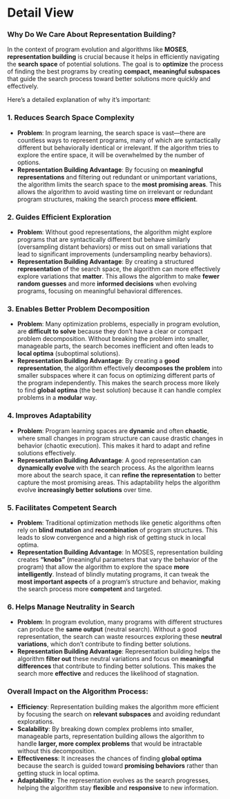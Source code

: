 # Detail View

### Why Do We Care About **Representation Building**?

In the context of program evolution and algorithms like **MOSES**, **representation building** is crucial because it helps in efficiently navigating the **search space** of potential solutions. The goal is to **optimize** the process of finding the best programs by creating **compact, meaningful subspaces** that guide the search process toward better solutions more quickly and effectively.

Here’s a detailed explanation of why it’s important:

### 1. **Reduces Search Space Complexity**

- **Problem**: In program learning, the search space is vast—there are countless ways to represent programs, many of which are syntactically different but behaviorally identical or irrelevant. If the algorithm tries to explore the entire space, it will be overwhelmed by the number of options.
- **Representation Building Advantage**: By focusing on **meaningful representations** and filtering out redundant or unimportant variations, the algorithm limits the search space to the **most promising areas**. This allows the algorithm to avoid wasting time on irrelevant or redundant program structures, making the search process **more efficient**.

### 2. **Guides Efficient Exploration**

- **Problem**: Without good representations, the algorithm might explore programs that are syntactically different but behave similarly (oversampling distant behaviors) or miss out on small variations that lead to significant improvements (undersampling nearby behaviors).
- **Representation Building Advantage**: By creating a structured **representation** of the search space, the algorithm can more effectively explore variations that **matter**. This allows the algorithm to make **fewer random guesses** and more **informed decisions** when evolving programs, focusing on meaningful behavioral differences.

### 3. **Enables Better Problem Decomposition**

- **Problem**: Many optimization problems, especially in program evolution, are **difficult to solve** because they don’t have a clear or compact problem decomposition. Without breaking the problem into smaller, manageable parts, the search becomes inefficient and often leads to **local optima** (suboptimal solutions).
- **Representation Building Advantage**: By creating a **good representation**, the algorithm effectively **decomposes the problem** into smaller subspaces where it can focus on optimizing different parts of the program independently. This makes the search process more likely to find **global optima** (the best solution) because it can handle complex problems in a **modular** way.

### 4. **Improves Adaptability**

- **Problem**: Program learning spaces are **dynamic** and often **chaotic**, where small changes in program structure can cause drastic changes in behavior (chaotic execution). This makes it hard to adapt and refine solutions effectively.
- **Representation Building Advantage**: A good representation can **dynamically evolve** with the search process. As the algorithm learns more about the search space, it can **refine the representation** to better capture the most promising areas. This adaptability helps the algorithm evolve **increasingly better solutions** over time.

### 5. **Facilitates Competent Search**

- **Problem**: Traditional optimization methods like genetic algorithms often rely on **blind mutation** and **recombination** of program structures. This leads to slow convergence and a high risk of getting stuck in local optima.
- **Representation Building Advantage**: In MOSES, representation building creates **“knobs”** (meaningful parameters that vary the behavior of the program) that allow the algorithm to explore the space **more intelligently**. Instead of blindly mutating programs, it can tweak the **most important aspects** of a program’s structure and behavior, making the search process more **competent** and targeted.

### 6. **Helps Manage Neutrality in Search**

- **Problem**: In program evolution, many programs with different structures can produce the **same output** (neutral search). Without a good representation, the search can waste resources exploring these **neutral variations**, which don’t contribute to finding better solutions.
- **Representation Building Advantage**: Representation building helps the algorithm **filter out** these neutral variations and focus on **meaningful differences** that contribute to finding better solutions. This makes the search more **effective** and reduces the likelihood of stagnation.

### Overall Impact on the Algorithm Process:

- **Efficiency**: Representation building makes the algorithm more efficient by focusing the search on **relevant subspaces** and avoiding redundant explorations.
- **Scalability**: By breaking down complex problems into smaller, manageable parts, representation building allows the algorithm to handle **larger, more complex problems** that would be intractable without this decomposition.
- **Effectiveness**: It increases the chances of finding **global optima** because the search is guided toward **promising behaviors** rather than getting stuck in local optima.
- **Adaptability**: The representation evolves as the search progresses, helping the algorithm stay **flexible** and **responsive** to new information.